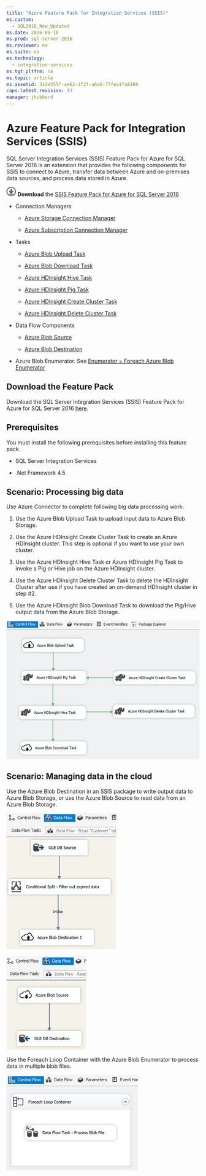 ```yaml
---
title: "Azure Feature Pack for Integration Services (SSIS)"
ms.custom: 
  - SQL2016_New_Updated
ms.date: 2016-05-18
ms.prod: sql-server-2016
ms.reviewer: na
ms.suite: na
ms.technology: 
  - integration-services
ms.tgt_pltfrm: na
ms.topic: article
ms.assetid: 31de555f-ae62-4f2f-a6a6-77fea1fa8189
caps.latest.revision: 13
manager: jhubbard
---
```

# Azure Feature Pack for Integration Services (SSIS)
  SQL Server Integration Services (SSIS) Feature Pack for Azure for SQL Server 2016 is an extension that provides the following components for SSIS to connect to Azure, transfer data between Azure and on-premises data sources, and process data stored in Azure.

[![Download SSIS Feature Pack for Azure](../../Topics/TopicNameNotContainA/images/download.png)](http://go.microsoft.com/fwlink/?LinkID=626967) **Download** the [SSIS Feature Pack for Azure for SQL Server 2016](http://go.microsoft.com/fwlink/?LinkID=626967)


-   Connection Managers

    -   [Azure Storage Connection Manager](../../Topics/TopicNameNotContainA/Azure-Storage-Connection-Manager.md)

    -   [Azure Subscription Connection Manager](../../Topics/TopicNameNotContainA/Azure-Subscription-Connection-Manager.md)

-   Tasks

    -   [Azure Blob Upload Task](../../Topics/TopicNameNotContainA/Azure-Blob-Upload-Task.md)

    -   [Azure Blob Download Task](../../Topics/TopicNameNotContainA/Azure-Blob-Download-Task.md)

    -   [Azure HDInsight Hive Task](../../Topics/TopicNameNotContainA/Azure-HDInsight-Hive-Task.md)

    -   [Azure HDInsight Pig Task](../../Topics/TopicNameNotContainA/Azure-HDInsight-Pig-Task.md)

    -   [Azure HDInsight Create Cluster Task](../../Topics/TopicNameNotContainA/Azure-HDInsight-Create-Cluster-Task.md)

    -   [Azure HDInsight Delete Cluster Task](../../Topics/TopicNameNotContainA/Azure-HDInsight-Delete-Cluster-Task.md)

-   Data Flow Components

    -   [Azure Blob Source](../../Topics/TopicNameNotContainA/Azure-Blob-Source.md)

    -   [Azure Blob Destination](../../Topics/TopicNameNotContainA/Azure-Blob-Destination.md)

-   Azure Blob Enumerator. See [Enumerator = Foreach Azure Blob Enumerator](../../Topics/TopicNameNotContainA/Foreach-Loop-Editor--Collection-Page-.md#ForeachAzureBlob)

## Download the Feature Pack
 Download the SQL Server Integration Services (SSIS) Feature Pack for Azure for SQL Server 2016 [here](http://go.microsoft.com/fwlink/?LinkID=626967).

## Prerequisites
 You must install the following prerequisites before installing this feature pack.

-   SQL Server Integration Services

-   .Net Framework 4.5

## Scenario: Processing big data
 Use Azure Connector to complete following big data processing work:

1.  Use the Azure Blob Upload Task to upload input data to Azure Blob Storage.

2.  Use the Azure HDInsight Create Cluster Task to create an Azure HDInsight cluster. This step is optional if you want to use your own cluster.

3.  Use the Azure HDInsight Hive Task or Azure HDInsight Pig Task to invoke a Pig or Hive job on the Azure HDInsight cluster.

4.  Use the Azure HDInsight Delete Cluster Task to delete the HDInsight Cluster after use if you have created an on-demand HDInsight cluster in step #2.

5.  Use the Azure HDInsight Blob Download Task to download the Pig/Hive output data from the Azure Blob Storage.

![SSIS-AzureConnector-BigDataScenario](../../Topics/TopicNameNotContainA/images/SSIS-AzureConnector-BigDataScenario.png)
 
## Scenario: Managing data in the cloud
 Use the Azure Blob Destination in an SSIS package to write output data to Azure Blob Storage, or use the Azure Blob Source to read data from an Azure Blob Storage.

![SSIS-AzureConnector-CloudArchive-1](../../Topics/TopicNameNotContainA/images/SSIS-AzureConnector-CloudArchive-1.png)
 
 ![SSIS-AzureConnector-CloudArchive-2](../../Topics/TopicNameNotContainA/images/SSIS-AzureConnector-CloudArchive-2.png)

 Use the Foreach Loop Container with the Azure Blob Enumerator to process data in multiple blob files.

![SSIS-AzureConnector-CloudArchive-3](../../Topics/TopicNameNotContainA/images/SSIS-AzureConnector-CloudArchive-3.png)
  